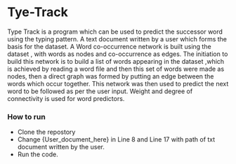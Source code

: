 # Tye-Track

Type Track is a program which can be used to predict the successor word using the typing pattern. A text document written by a user which forms the basis for the dataset. A Word co-occurrence network is built using the dataset , with words as nodes and co-occurrence as edges. The initiation to build this network is to build a list of words appearing in the dataset ,which is achieved by reading a word file and then this set of words were made as nodes, then a direct graph was formed by putting an edge between the words which occur together. This network was then used to predict the next word to be followed as per the user input. Weight and degree of connectivity is used for word predictors.

### How to run
- Clone the repostory
- Change {User_document_here} in Line 8 and Line 17 with path of txt document written by the user.
- Run the code.
